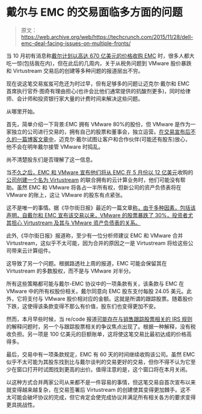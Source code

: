 # 戴尔与 EMC 的交易面临多方面的问题 

> 原文：<https://web.archive.org/web/https://techcrunch.com/2015/11/28/dell-emc-deal-facing-issues-on-multiple-fronts/>

当 10 月初有消息称[戴尔计划以高达 670 亿美元的价格收购 EMC](https://web.archive.org/web/20230128101157/https://techcrunch.com/2015/10/12/dell-buys-emc-for-67b-in-largest-deal-in-tech-history/) 时，很多人都大吃一惊(包括我在内)，但在此后的几周内，关于从税务问题到 VMware 股价暴跌和 Virtustream 交易后的创建等多种问题的报道层出不穷。

现在说这笔交易岌岌可危还为时过早，但有足够多的问题让迈克尔·戴尔和 EMC 首席执行官乔·图奇有理由担心(也许会比他们通常提供的抗酸剂更多)，同时给律师、会计师和投资银行家大量的计费时间来解决这些问题。

从哪里开始。

首先，简单介绍一下背景:EMC 拥有 VMware 80%的股份，但 VMware 是作为一家独立的公司进行交易的，拥有自己的股票和董事会，独立运营。[在交易宣布后不久的一篇博客文章中](https://web.archive.org/web/20230128101157/http://en.community.dell.com/dell-blogs/direct2dell/b/direct2dell/archive/2015/10/19/message-from-michael-dell-committed-to-vmware-independence-and-to-open-ecosystem)，迈克尔·戴尔试图让客户和合作伙伴(可能还有股东)放心，他不会在明年戴尔接管 VMware 时捣乱。

尚不清楚股东们是否理解了这一信息。

当[不久之后，EMC 和 VMware 宣布他们将从 EMC 在 5 月份以 12 亿美元](https://web.archive.org/web/20230128101157/https://techcrunch.com/2015/10/20/emc-and-vmware-spin-out-virtustream-as-jointly-owned-company/)收购的[公司创建一个名为 Virtustream](https://web.archive.org/web/20230128101157/https://techcrunch.com/2015/05/26/emc-continues-shift-to-cloud-with-1-2b-virtustream-purchase/) 的联合拥有的云计算业务时，他们可能没有帮助。虽然 EMC 和 VMware 将各占一半所有权，但新公司的资产负债表将在 VMware 的账上，这让 VMware 的股东有点紧张。

这不是唯一的事情。据《华尔街日报》最近的一篇文章[称，由于多种因素，包括该声明，自戴尔和 EMC 宣布该交易以来，VMware 的股票暴跌了 30%，投资者尤其担心 Virtustream 及其与 VMware 资产负债表的关系。](https://web.archive.org/web/20230128101157/http://blogs.wsj.com/moneybeat/2015/11/27/how-emc-and-dell-could-make-their-deal-more-palatable/)

此外,《华尔街日报》报道称，至少有一位分析师建议 EMC 和 VMware 合并 Virtustream，这似乎不太可能，因为合并的原因之一是 Virtustream 将给这些公司带来云计算组件。

这导致了另一个问题。根据路透社上周的报道，EMC 可能会保留其在 Virtustream 的多数股权，而不是与 VMware 对半分。

所有这些策略都可能与戴尔-EMC 协议中的一项条款有关，该条款与 EMC 在 VMware 中的所有权股份相关。戴尔同意向 EMC 股东支付每股 24.05 美元。此外，它将支付与 VMware 股价相对应的金额。这就是所谓的跟踪股票。随着股价下跌，这使得该条款变得不那么有价值，股东们也变得更加不安。

然而，本月早些时候，当 re/code 报道[可能存在与销售跟踪股票相关的 IRS 规则](https://web.archive.org/web/20230128101157/http://recode.net/2015/11/10/dells-emc-deal-could-unhinge-on-tax-rule/)的解释问题时，另一个与跟踪股票相关的争议焦点出现了。根据一种解释，没有税收负担。另一项是 100 亿美元的巨额账单，这将使这笔交易比最初达成的价格高得多。

最后，交易中有一项条款规定，EMC 有 60 天的时间继续收购该公司。虽然 EMC 似乎不太可能为其股东找到比与戴尔谈判的交易更好的交易，但你不得不认为它至少在窗口打开时试图找到更高的出价。值得注意的是，这个窗口将在本月关闭。

以这种方式合并两家公司从来都不是一件容易的事情，但这笔交易自首次宣布以来就变得越来越复杂，在交易签署后 Virtustream 的创建使其变得更加棘手。这不太可能会破坏协议的完成，但它肯定会使完成协议并满足所有相关各方的要求变得更具挑战性。